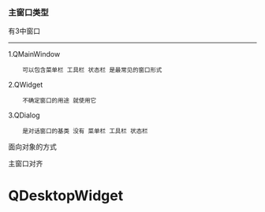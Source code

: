 ### 主窗口类型

有3中窗口

---
1.QMainWindow
```text
    可以包含菜单栏 工具栏 状态栏 是最常见的窗口形式
```

2.QWidget
```text
    不确定窗口的用途 就使用它
```

3.QDialog
```text
    是对话窗口的基类 没有 菜单栏 工具栏 状态栏
```

面向对象的方式


主窗口对齐
# QDesktopWidget


